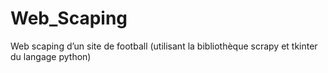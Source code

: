 # Web_Scaping
Web scaping d’un site de football (utilisant la bibliothèque scrapy et tkinter du langage python)
